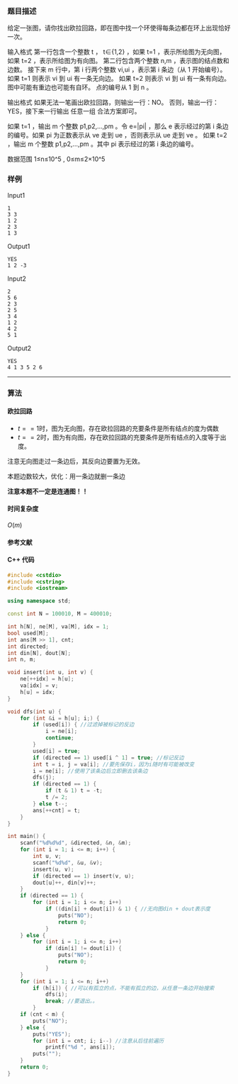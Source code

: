 ### 题目描述

给定一张图，请你找出欧拉回路，即在图中找一个环使得每条边都在环上出现恰好一次。

输入格式
第一行包含一个整数  t ， t∈{1,2} ，如果  t=1 ，表示所给图为无向图，如果  t=2 ，表示所给图为有向图。
第二行包含两个整数  n,m ，表示图的结点数和边数。
接下来  m  行中，第  i  行两个整数  vi,ui ，表示第  i  条边（从  1  开始编号）。
如果  t=1  则表示  vi  到  ui  有一条无向边。
如果  t=2  则表示  vi  到  ui  有一条有向边。
图中可能有重边也可能有自环。
点的编号从  1  到  n 。

输出格式
如果无法一笔画出欧拉回路，则输出一行：NO。
否则，输出一行：YES，接下来一行输出 任意一组 合法方案即可。

如果  t=1 ，输出  m  个整数  p1,p2,…,pm 。令  e=|pi| ，那么  e  表示经过的第  i  条边的编号。如果  pi  为正数表示从  ve  走到  ue ，否则表示从  ue  走到  ve 。
如果  t=2 ，输出  m  个整数  p1,p2,…,pm 。其中  pi  表示经过的第  i  条边的编号。

数据范围
1≤n≤10^5 ,
0≤m≤2×10^5

### 样例

Input1

```
1
3 3
1 2
2 3
1 3
```

Output1

```
YES
1 2 -3
```

Input2

```
2
5 6
2 3
2 5
3 4
1 2
4 2
5 1
```

Output2

```
YES
4 1 3 5 2 6
```

----------

### 算法
#### 欧拉回路

- $t == 1$时，图为无向图，存在欧拉回路的充要条件是所有结点的度为偶数
- $t == 2$时，图为有向图，存在欧拉回路的充要条件是所有结点的入度等于出度。

注意无向图走过一条边后，其反向边要置为无效。

本题边数较大，优化：用一条边就删一条边

**注意本题不一定是连通图！！**


#### 时间复杂度

$O(m)$

#### 参考文献

#### C++ 代码

``` cpp
#include <cstdio>
#include <cstring>
#include <iostream>

using namespace std;

const int N = 100010, M = 400010;

int h[N], ne[M], va[M], idx = 1;
bool used[M];
int ans[M >> 1], cnt;
int directed;
int din[N], dout[N];
int n, m;

void insert(int u, int v) {
    ne[++idx] = h[u];
    va[idx] = v;
    h[u] = idx;
}

void dfs(int u) {
    for (int &i = h[u]; i;) {
        if (used[i]) { //过滤掉被标记的反边
            i = ne[i];
            continue;
        }
        used[i] = true;
        if (directed == 1) used[i ^ 1] = true; //标记反边
        int t = i, j = va[i]; //要先保存i，因为i随时有可能被改变
        i = ne[i]; //使用了该条边后立即删去该条边
        dfs(j);
        if (directed == 1) {
            if (t & 1) t = -t;
            t /= 2;
        } else t--;
        ans[++cnt] = t;
    }    
}

int main() {
    scanf("%d%d%d", &directed, &n, &m);
    for (int i = 1; i <= m; i++) {
        int u, v;
        scanf("%d%d", &u, &v);
        insert(u, v);
        if (directed == 1) insert(v, u);
        dout[u]++, din[v]++;
    }
    if (directed == 1) {
        for (int i = 1; i <= n; i++)
            if ((din[i] + dout[i]) & 1) { //无向图din + dout表示度
                puts("NO");
                return 0;
            }
    } else {
        for (int i = 1; i <= n; i++)
            if (din[i] != dout[i]) {
                puts("NO");
                return 0;
            }
    }
    for (int i = 1; i <= n; i++)
        if (h[i]) { //可以有孤立的点，不能有孤立的边，从任意一条边开始搜索
            dfs(i);
            break; //要退出。。
        }
    if (cnt < m) {
        puts("NO");
    } else {
        puts("YES");
        for (int i = cnt; i; i--) //注意从后往前遍历
            printf("%d ", ans[i]);
        puts("");
    }
    return 0;
}
```